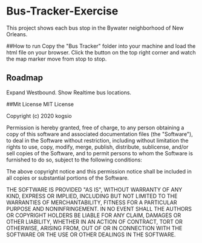 # Bus-Tracker-Exercise
This project shows each bus stop in the Bywater neighborhood of New Orleans.

##How to run
Copy the "Bus Tracker" folder into your machine and load the html file on your browser. Click the button on the top right corner and watch the map marker move from stop to stop.

## Roadmap
Expand Westbound. Show Realtime bus locations.

##Mit License
MIT License

Copyright (c) 2020 kogsio

Permission is hereby granted, free of charge, to any person obtaining a copy of this software and associated documentation files (the "Software"), to deal in the Software without restriction, including without limitation the rights to use, copy, modify, merge, publish, distribute, sublicense, and/or sell copies of the Software, and to permit persons to whom the Software is furnished to do so, subject to the following conditions:

The above copyright notice and this permission notice shall be included in all copies or substantial portions of the Software.

THE SOFTWARE IS PROVIDED "AS IS", WITHOUT WARRANTY OF ANY KIND, EXPRESS OR IMPLIED, INCLUDING BUT NOT LIMITED TO THE WARRANTIES OF MERCHANTABILITY, FITNESS FOR A PARTICULAR PURPOSE AND NONINFRINGEMENT. IN NO EVENT SHALL THE AUTHORS OR COPYRIGHT HOLDERS BE LIABLE FOR ANY CLAIM, DAMAGES OR OTHER LIABILITY, WHETHER IN AN ACTION OF CONTRACT, TORT OR OTHERWISE, ARISING FROM, OUT OF OR IN CONNECTION WITH THE SOFTWARE OR THE USE OR OTHER DEALINGS IN THE SOFTWARE.
